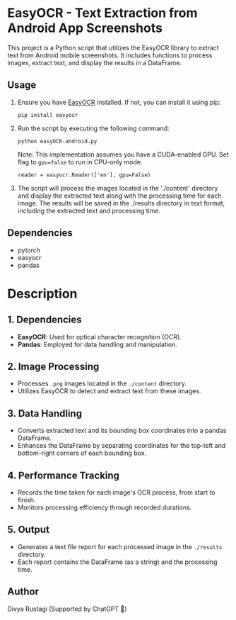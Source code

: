 # EasyOCR - Text Extraction from Android App Screenshots

This project is a Python script that utilizes the EasyOCR library to extract text from Android mobile screenshots. It includes functions to process images, extract text, and display the results in a DataFrame.

## Usage

1. Ensure you have [EasyOCR](https://github.com/JaidedAI/EasyOCR) installed. If not, you can install it using pip:
   ```
   pip install easyocr
   ```

2. Run the script by executing the following command:
   ```
   python easyOCR-android.py
   ```
   
   Note: This implementation assumes you have a CUDA-enabled GPU. Set flag to `gpu=false` to run in CPU-only mode.
      ```
      reader = easyocr.Reader(['en'], gpu=False)
      ```

3. The script will process the images located in the './content' directory and display the extracted text along with the processing time for each image. The results will be saved in the ./results directory in text format, including the extracted text and processing time.

## Dependencies
- pytorch
- easyocr
- pandas

# Description

## 1. Dependencies
- **EasyOCR**: Used for optical character recognition (OCR).
- **Pandas**: Employed for data handling and manipulation.

## 2. Image Processing
- Processes `.png` images located in the `./content` directory.
- Utilizes EasyOCR to detect and extract text from these images.

## 3. Data Handling
- Converts extracted text and its bounding box coordinates into a pandas DataFrame.
- Enhances the DataFrame by separating coordinates for the top-left and bottom-right corners of each bounding box.

## 4. Performance Tracking
- Records the time taken for each image's OCR process, from start to finish.
- Monitors processing efficiency through recorded durations.

## 5. Output
- Generates a text file report for each processed image in the `./results` directory.
- Each report contains the DataFrame (as a string) and the processing time.

## Author
Divya Rustagi (Supported by ChatGPT 🙂)
